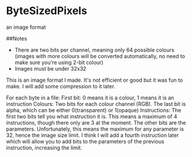 # ByteSizedPixels
 an image format

 ##Notes
 - There are two bits per channel, meaning only 64 possible colours (images with more colours will be converted automatically, no need to make sure you're using 2-bit colour)
 - Images must be under 32x32
 
 This is an image format I made. It's not efficient or good but it was fun to make. I will add some compression to it later.
 
 For each byte in a file:
    First bit: 0 means it is a colour, 1 means it is an instruction
    Colours:
        Two bits for each colour channel (RGB). The last bit is alpha, which can be either 0(transparent) or 1(opaque)
    Instructions:
        The first two bits tell you what instruction it is. This means a maximum of 4 instructions, though there only are 3 at the moment.
        The other bits are the parameters. Unfortunately, this means the maximum for any parameter is 32, hence the image size limit.
        I think I will add a fourth instruction later which will allow you to add bits to the parameters of the previous instruction, increasing the limit.
